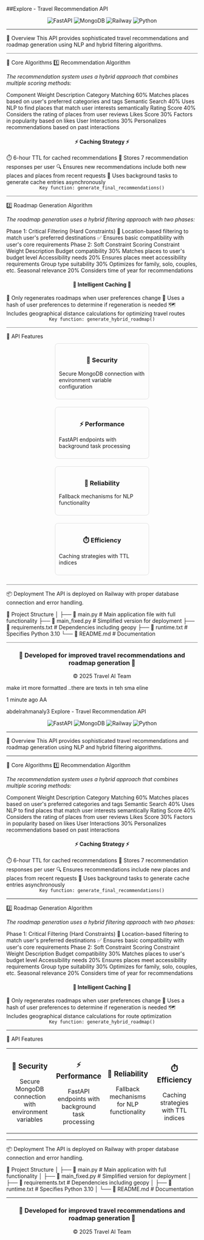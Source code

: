 ##Explore - Travel Recommendation API
<div align="center"> <img src="https://img.shields.io/badge/FastAPI-005571?style=for-the-badge&logo=fastapi" alt="FastAPI"/> <img src="https://img.shields.io/badge/MongoDB-4EA94B?style=for-the-badge&logo=mongodb&logoColor=white" alt="MongoDB"/> <img src="https://img.shields.io/badge/Railway-0B0D0E?style=for-the-badge&logo=railway&logoColor=white" alt="Railway"/> <img src="https://img.shields.io/badge/Python-3776AB?style=for-the-badge&logo=python&logoColor=white" alt="Python"/> </div> <hr style="height:1px;border:none;color:#333;background-color:#333;" />
📌 Overview
This API provides sophisticated travel recommendations and roadmap generation using NLP and hybrid filtering algorithms.

<hr style="height:1px;border-width:0;color:gray;background-color:gray">
🧠 Core Algorithms
1️⃣ Recommendation Algorithm
<p><em>The recommendation system uses a hybrid approach that combines multiple scoring methods:</em></p>
Component	Weight	Description
Category Matching	60%	Matches places based on user's preferred categories and tags
Semantic Search	40%	Uses NLP to find places that match user interests semantically
Rating Score	40%	Considers the rating of places from user reviews
Likes Score	30%	Factors in popularity based on likes
User Interactions	30%	Personalizes recommendations based on past interactions
<div align="center"> <h4>⚡ Caching Strategy ⚡</h4> </div>
⏱️ 6-hour TTL for cached recommendations
🔄 Stores 7 recommendation responses per user
🔍 Ensures new recommendations include both new places and places from recent requests
🚀 Uses background tasks to generate cache entries asynchronously
<div align="center"> <code>Key function: generate_final_recommendations()</code> </div> <hr style="height:1px;border-width:0;color:gray;background-color:gray">
2️⃣ Roadmap Generation Algorithm
<p><em>The roadmap generation uses a hybrid filtering approach with two phases:</em></p>
Phase 1: Critical Filtering (Hard Constraints)
📍 Location-based filtering to match user's preferred destinations
✅ Ensures basic compatibility with user's core requirements
Phase 2: Soft Constraint Scoring
Constraint	Weight	Description
Budget compatibility	30%	Matches places to user's budget level
Accessibility needs	20%	Ensures places meet accessibility requirements
Group type suitability	30%	Optimizes for family, solo, couples, etc.
Seasonal relevance	20%	Considers time of year for recommendations
<div align="center"> <h4>🧩 Intelligent Caching 🧩</h4> </div>
🔄 Only regenerates roadmaps when user preferences change
🔑 Uses a hash of user preferences to determine if regeneration is needed
🗺️ Includes geographical distance calculations for optimizing travel routes
<div align="center"> <code>Key function: generate_hybrid_roadmap()</code> </div> <hr style="height:1px;border-width:0;color:gray;background-color:gray">
🚀 API Features
<div style="display: flex; flex-wrap: wrap; justify-content: space-around;"> <div style="flex: 0 0 45%; margin: 10px; padding: 10px; border: 1px solid #ddd; border-radius: 8px;"> <h3 align="center">🔐 Security</h3> <p>Secure MongoDB connection with environment variable configuration</p> </div> <div style="flex: 0 0 45%; margin: 10px; padding: 10px; border: 1px solid #ddd; border-radius: 8px;"> <h3 align="center">⚡ Performance</h3> <p>FastAPI endpoints with background task processing</p> </div> <div style="flex: 0 0 45%; margin: 10px; padding: 10px; border: 1px solid #ddd; border-radius: 8px;"> <h3 align="center">🔄 Reliability</h3> <p>Fallback mechanisms for NLP functionality</p> </div> <div style="flex: 0 0 45%; margin: 10px; padding: 10px; border: 1px solid #ddd; border-radius: 8px;"> <h3 align="center">⏱️ Efficiency</h3> <p>Caching strategies with TTL indices</p> </div> </div> <hr style="height:1px;border-width:0;color:gray;background-color:gray">
📦 Deployment
The API is deployed on Railway with proper database connection and error handling.

📂 Project Structure
│
├── 📄 main.py            # Main application file with full functionality
├── 📄 main_fixed.py      # Simplified version for deployment
├── 📄 requirements.txt   # Dependencies including geopy
├── 📄 runtime.txt        # Specifies Python 3.10
└── 📄 README.md          # Documentation
<hr style="height:1px;border-width:0;color:gray;background-color:gray"> <div align="center"> <h3>🌟 Developed for improved travel recommendations and roadmap generation 🌟</h3> <p>© 2025 Travel AI Team</p> </div>
make irt more formatted ..there are texts in teh sma eline

1 minute ago
AA

abdelrahmanaly3
Explore - Travel Recommendation API
<div align="center"> <img src="https://img.shields.io/badge/FastAPI-005571?style=for-the-badge&logo=fastapi" alt="FastAPI"/> <img src="https://img.shields.io/badge/MongoDB-4EA94B?style=for-the-badge&logo=mongodb&logoColor=white" alt="MongoDB"/> <img src="https://img.shields.io/badge/Railway-0B0D0E?style=for-the-badge&logo=railway&logoColor=white" alt="Railway"/> <img src="https://img.shields.io/badge/Python-3776AB?style=for-the-badge&logo=python&logoColor=white" alt="Python"/> </div> <hr>
📌 Overview
This API provides sophisticated travel recommendations and roadmap generation using NLP and hybrid filtering algorithms.

<hr>
🧠 Core Algorithms
1️⃣ Recommendation Algorithm
<p><em>The recommendation system uses a hybrid approach that combines multiple scoring methods:</em></p>
Component	Weight	Description
Category Matching	60%	Matches places based on user's preferred categories and tags
Semantic Search	40%	Uses NLP to find places that match user interests semantically
Rating Score	40%	Considers the rating of places from user reviews
Likes Score	30%	Factors in popularity based on likes
User Interactions	30%	Personalizes recommendations based on past interactions
<div align="center"> <h4>⚡ Caching Strategy ⚡</h4> </div>
⏱️ 6-hour TTL for cached recommendations
🔄 Stores 7 recommendation responses per user
🔍 Ensures recommendations include new places and places from recent requests
🚀 Uses background tasks to generate cache entries asynchronously
<div align="center"> <code>Key function: generate_final_recommendations()</code> </div> <hr>
2️⃣ Roadmap Generation Algorithm
<p><em>The roadmap generation uses a hybrid filtering approach with two phases:</em></p>
Phase 1: Critical Filtering (Hard Constraints)
📍 Location-based filtering to match user's preferred destinations
✅ Ensures basic compatibility with user's core requirements
Phase 2: Soft Constraint Scoring
Constraint	Weight	Description
Budget compatibility	30%	Matches places to user's budget level
Accessibility needs	20%	Ensures places meet accessibility requirements
Group type suitability	30%	Optimizes for family, solo, couples, etc.
Seasonal relevance	20%	Considers time of year for recommendations
<div align="center"> <h4>🧩 Intelligent Caching 🧩</h4> </div>
🔄 Only regenerates roadmaps when user preferences change
🔑 Uses a hash of user preferences to determine if regeneration is needed
🗺️ Includes geographical distance calculations for route optimization
<div align="center"> <code>Key function: generate_hybrid_roadmap()</code> </div> <hr>
🚀 API Features
<table width="100%"> <tr> <td align="center" width="25%"> <h3>🔐 Security</h3> <p>Secure MongoDB connection with environment variables</p> </td> <td align="center" width="25%"> <h3>⚡ Performance</h3> <p>FastAPI endpoints with background task processing</p> </td> <td align="center" width="25%"> <h3>🔄 Reliability</h3> <p>Fallback mechanisms for NLP functionality</p> </td> <td align="center" width="25%"> <h3>⏱️ Efficiency</h3> <p>Caching strategies with TTL indices</p> </td> </tr> </table> <hr>
📦 Deployment
The API is deployed on Railway with proper database connection and error handling.

📂 Project Structure
│
├── 📄 main.py            # Main application with full functionality
│
├── 📄 main_fixed.py      # Simplified version for deployment
│
├── 📄 requirements.txt   # Dependencies including geopy
│
├── 📄 runtime.txt        # Specifies Python 3.10
│
└── 📄 README.md          # Documentation
<hr> <div align="center"> <h3>🌟 Developed for improved travel recommendations and roadmap generation 🌟</h3> <p>© 2025 Travel AI Team</p> </div>
